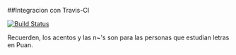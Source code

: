 
##Integracion con Travis-CI

[![Build Status](https://travis-ci.org/egarcia91/TP2Algos3.svg?branch=master)](https://travis-ci.org/egarcia91/TP2Algos3)


Recuerden, los acentos y las n~'s son para las personas que estudian letras en Puan.

